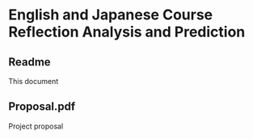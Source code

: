 # English and Japanese Course Reflection Analysis and Prediction

## Readme

This document

## Proposal.pdf

Project proposal
